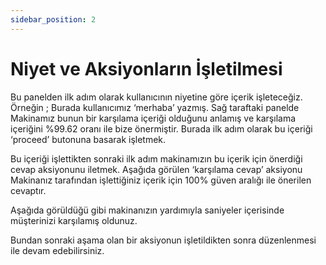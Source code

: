 ```yaml
---
sidebar_position: 2
---
```


#   Niyet ve Aksiyonların İşletilmesi

Bu panelden ilk adım olarak kullanıcının niyetine göre içerik işleteceğiz. Örneğin ; Burada kullanıcımız ‘merhaba’ yazmış. Sağ taraftaki panelde Makinamız bunun bir karşılama içeriği olduğunu anlamış ve karşılama içeriğini %99.62 oranı ile bize önermiştir. Burada ilk adım olarak bu içeriği ‘proceed’ butonuna basarak işletmek.

Bu içeriği işlettikten sonraki ilk adım makinamızın bu içerik için önerdiği cevap aksiyonunu iletmek. Aşağıda görülen ‘karşılama cevap’ aksiyonu Makinanız tarafından işlettiğiniz içerik için 100% güven aralığı ile önerilen cevaptır.

Aşağıda görüldüğü gibi makinanızın yardımıyla saniyeler içerisinde müşterinizi karşılamış oldunuz.

Bundan sonraki aşama olan bir aksiyonun işletildikten sonra düzenlenmesi ile devam edebilirsiniz.